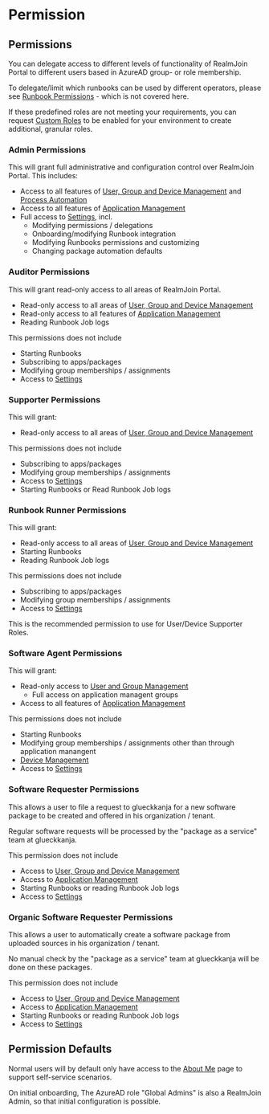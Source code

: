 # Permission

## Permissions

You can delegate access to different levels of functionality of RealmJoin Portal to different users based in AzureAD group- or role membership.&#x20;

To delegate/limit which runbooks can be used by different operators, please see [Runbook Permissions](../runbooks/runbook-permissions.md) - which is not covered here.

If these predefined roles are not meeting your requirements, you can request [Custom Roles](custom-roles/) to be enabled for your environment to create additional, granular roles.

### Admin Permissions

This will grant full administrative and configuration control over RealmJoin Portal. This includes:

* Access to all features of [User, Group and Device Management](../user-group-device-management/) and [Process Automation](../runbooks/)
* Access to all features of [Application Management](../AppManagement/)
* Full access to [Settings](./), incl.
  * Modifying permissions / delegations
  * Onboarding/modifying Runbook integration
  * Modifying Runbooks permissions and customizing
  * Changing package automation defaults

### Auditor Permissions

This will grant read-only access to all areas of RealmJoin Portal.&#x20;

* Read-only access to all areas of [User, Group and Device Management](../user-group-device-management/)&#x20;
* Read-only access to all features of [Application Management](../AppManagement/)
* Reading Runbook Job logs

This permissions does not include

* Starting Runbooks&#x20;
* Subscribing to apps/packages
* Modifying group memberships / assignments
* Access to [Settings](./)

### Supporter Permissions

This will grant:

* Read-only access to all areas of [User, Group and Device Management](../user-group-device-management/)&#x20;

This permissions does not include

* Subscribing to apps/packages
* Modifying group memberships / assignments
* Access to [Settings](./)
* Starting Runbooks or Read Runbook Job logs

### Runbook Runner Permissions

This will grant:

* Read-only access to all areas of [User, Group and Device Management](../user-group-device-management/)&#x20;
* Starting Runbooks&#x20;
* Reading Runbook Job logs

This permissions does not include

* Subscribing to apps/packages
* Modifying group memberships / assignments
* Access to [Settings](./)

This is the recommended permission to use for User/Device Supporter Roles.

### Software Agent Permissions

This will grant:

* Read-only access to [User and Group Management](../user-group-device-management/)
  * Full access on application managent groups
* Access to all features of [Application Management](../AppManagement/)

This permissions does not include

* Starting Runbooks&#x20;
* Modifying group memberships / assignments other than through application manangent
* [Device Management](../user-group-device-management/device-list/)
* Access to [Settings](./)

### Software Requester Permissions

This allows a user to file a request to glueckkanja for a new  software package to be created and offered in his organization / tenant.

Regular software requests will be processed by the "package as a service" team at glueckkanja.

This permission does not include

* Access to [User, Group and Device Management](../user-group-device-management/)&#x20;
* Access to [Application Management](../AppManagement/)
* Starting Runbooks or reading Runbook Job logs
* Access to [Settings](./)

### Organic Software Requester Permissions

This allows a user to automatically create a software package from uploaded sources in his organization / tenant.

No manual check by the "package as a service" team at glueckkanja will be done on these packages.

This permission does not include

* Access to [User, Group and Device Management](../user-group-device-management/)&#x20;
* Access to [Application Management](../AppManagement/)
* Starting Runbooks or reading Runbook Job logs
* Access to [Settings](./)

## Permission Defaults

Normal users will by default only have access to the [About Me](../user-group-device-management/about-me.md) page to support self-service scenarios.

On initial onboarding, The AzureAD role "Global Admins" is also a RealmJoin Admin, so that initial configuration is possible.&#x20;
